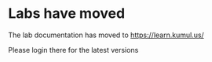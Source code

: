 Labs have moved
===============

The lab documentation has moved to https://learn.kumul.us/

Please login there for the latest versions
